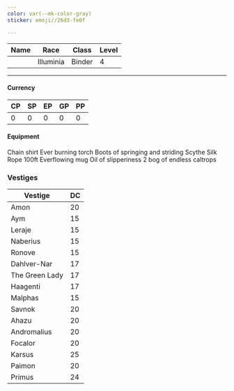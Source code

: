 ```yaml
---
color: var(--mk-color-gray)
sticker: emoji//26d3-fe0f

---
```

| Name | Race      | Class  | Level |
| ---- | --------- | ------ | ----- |
|      | Illuminia | Binder | 4     |
___
#### Currency
| CP  | SP  | EP  | GP  | PP  |
| --- | --- | --- | --- | --- |
| 0   | 0   | 0   | 0   | 0   |
#### Equipment
Chain shirt
Ever burning torch
Boots of springing and striding
Scythe
Silk Rope 100ft
Everflowing mug
Oil of slipperiness 2
bog of endless caltrops

### Vestiges
|Vestige|DC|
|---|---|
|Amon|20|
|Aym|15|
|Leraje|15|
|Naberius|15|
|Ronove|15|
|Dahlver-Nar|17|
|The Green Lady|17|
|Haagenti|17|
|Malphas|15|
|Savnok|20|
|Ahazu|20|
|Andromalius|20|
|Focalor|20|
|Karsus|25|
|Paimon|20|
|Primus|24|